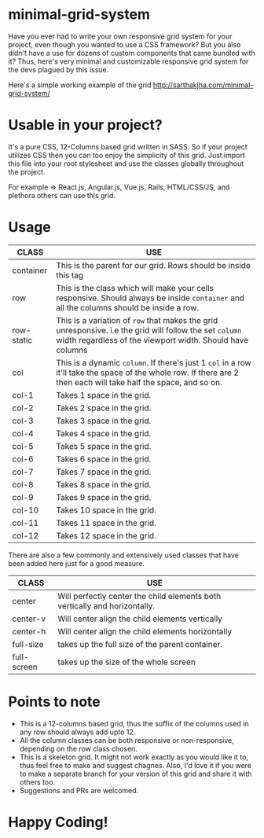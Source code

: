 # minimal-grid-system
Have you ever had to write your own responsive grid system for your project, even though you wanted to use a CSS framework? But you also didn't have a use for dozens of custom components that came bundled with it? 
Thus, here's very minimal and customizable responsive grid system for the devs plagued by this issue.

Here's a simple working example of the grid http://sarthakjha.com/minimal-grid-system/

# Usable in your project?
   It's a pure CSS, 12-Columns based grid written in SASS. So if your project utilizes CSS then you can too enjoy the simplicity of this grid. Just import this file into your root stylesheet and use the classes globally throughout the project.
   
  For example => React.js, Angular.js, Vue.js, Rails, HTML/CSS/JS, and plethora others can use this grid.

# Usage
 
| CLASS  | USE |
| ------------- | ------------- |
| container  | This is the parent for our grid. Rows should be inside this tag  |
| row  | This is the class which will make your cells responsive. Should always be inside `container` and all the columns should be inside a row.  |
| row-static  | This is a variation of `row` that makes the grid unresponsive. i.e the grid will follow the set `column` width regardless of the viewport width. Should have columns   |
| col  | This is a dynamic `column`. If there's just 1 `col` in a row it'll take the space of the whole row. If there are 2 then each will take half the space, and so on.    |
| col-1  | Takes 1 space in the grid. |
| col-2  | Takes 2 space in the grid.  |
| col-3  | Takes 3 space in the grid.  |
| col-4  | Takes 4 space in the grid.  |
| col-5  | Takes 5 space in the grid.  |
| col-6  | Takes 6 space in the grid.  |
| col-7  | Takes 7 space in the grid.  |
| col-8  | Takes 8 space in the grid.  |
| col-9  | Takes 9 space in the grid.  |
| col-10  | Takes 10 space in the grid.  |
| col-11  | Takes 11 space in the grid.  |
| col-12  | Takes 12 space in the grid.  |



There are also a few commonly and extensively used classes that have been added here just for a good measure.

| CLASS  | USE |
| ------------- | ------------- |
| center  | Will perfectly center the child elements both vertically and horizontally. |
| center-v  | Will center align the child elements vertically |
| center-h  | Will center align the child elements horizontally |
| full-size  | takes up the full size of the parent container. |
| full-screen  | takes up the size of the whole screen |

# Points to note
 * This is a 12-columns based grid, thus the suffix of the columns used in any row should always add upto 12.
 * All the column classes can be both responsive or non-responsive, depending on the row class chosen.
 * This is a skeleton grid. It might not work exactly as you would like it to, thus feel free to make and suggest chagnes. Also, I'd love it if you were to make a separate branch for your version of this grid and share it with others too.
 * Suggestions and PRs are welcomed.
 
 # Happy Coding!

